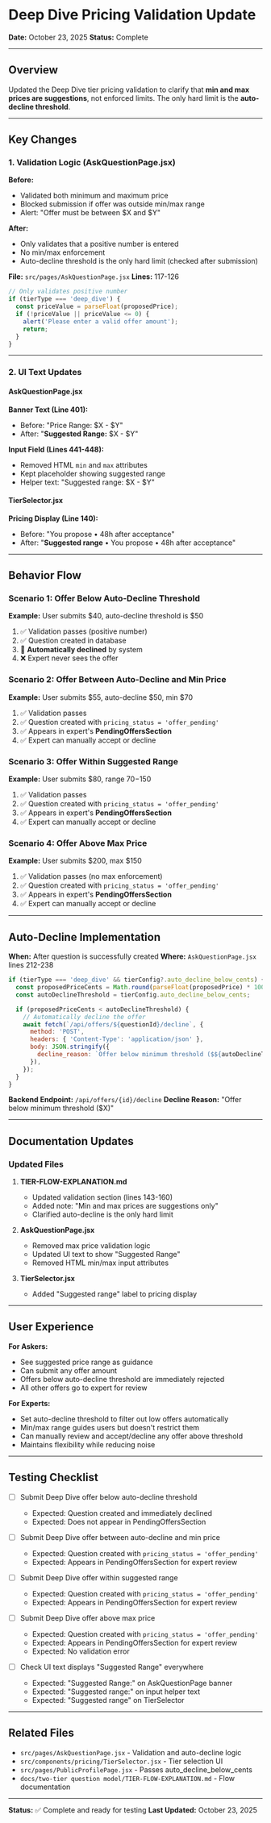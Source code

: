 # Deep Dive Pricing Validation Update

**Date:** October 23, 2025
**Status:** Complete

---

## Overview

Updated the Deep Dive tier pricing validation to clarify that **min and max prices are suggestions**, not enforced limits. The only hard limit is the **auto-decline threshold**.

---

## Key Changes

### 1. Validation Logic (AskQuestionPage.jsx)

**Before:**
- Validated both minimum and maximum price
- Blocked submission if offer was outside min/max range
- Alert: "Offer must be between $X and $Y"

**After:**
- Only validates that a positive number is entered
- No min/max enforcement
- Auto-decline threshold is the only hard limit (checked after submission)

**File:** `src/pages/AskQuestionPage.jsx`
**Lines:** 117-126

```jsx
// Only validates positive number
if (tierType === 'deep_dive') {
  const priceValue = parseFloat(proposedPrice);
  if (!priceValue || priceValue <= 0) {
    alert('Please enter a valid offer amount');
    return;
  }
}
```

---

### 2. UI Text Updates

#### AskQuestionPage.jsx

**Banner Text (Line 401):**
- Before: "Price Range: $X - $Y"
- After: "**Suggested Range:** $X - $Y"

**Input Field (Lines 441-448):**
- Removed HTML `min` and `max` attributes
- Kept placeholder showing suggested range
- Helper text: "Suggested range: $X - $Y"

#### TierSelector.jsx

**Pricing Display (Line 140):**
- Before: "You propose • 48h after acceptance"
- After: "**Suggested range** • You propose • 48h after acceptance"

---

## Behavior Flow

### Scenario 1: Offer Below Auto-Decline Threshold
**Example:** User submits $40, auto-decline threshold is $50

1. ✅ Validation passes (positive number)
2. ✅ Question created in database
3. 🚫 **Automatically declined** by system
4. ❌ Expert never sees the offer

### Scenario 2: Offer Between Auto-Decline and Min Price
**Example:** User submits $55, auto-decline $50, min $70

1. ✅ Validation passes
2. ✅ Question created with `pricing_status = 'offer_pending'`
3. ✅ Appears in expert's **PendingOffersSection**
4. ✅ Expert can manually accept or decline

### Scenario 3: Offer Within Suggested Range
**Example:** User submits $80, range $70-$150

1. ✅ Validation passes
2. ✅ Question created with `pricing_status = 'offer_pending'`
3. ✅ Appears in expert's **PendingOffersSection**
4. ✅ Expert can manually accept or decline

### Scenario 4: Offer Above Max Price
**Example:** User submits $200, max $150

1. ✅ Validation passes (no max enforcement)
2. ✅ Question created with `pricing_status = 'offer_pending'`
3. ✅ Appears in expert's **PendingOffersSection**
4. ✅ Expert can manually accept or decline

---

## Auto-Decline Implementation

**When:** After question is successfully created
**Where:** `AskQuestionPage.jsx` lines 212-238

```jsx
if (tierType === 'deep_dive' && tierConfig?.auto_decline_below_cents) {
  const proposedPriceCents = Math.round(parseFloat(proposedPrice) * 100);
  const autoDeclineThreshold = tierConfig.auto_decline_below_cents;

  if (proposedPriceCents < autoDeclineThreshold) {
    // Automatically decline the offer
    await fetch(`/api/offers/${questionId}/decline`, {
      method: 'POST',
      headers: { 'Content-Type': 'application/json' },
      body: JSON.stringify({
        decline_reason: `Offer below minimum threshold ($${autoDeclineThreshold / 100})`
      }),
    });
  }
}
```

**Backend Endpoint:** `/api/offers/{id}/decline`
**Decline Reason:** "Offer below minimum threshold ($X)"

---

## Documentation Updates

### Updated Files

1. **TIER-FLOW-EXPLANATION.md**
   - Updated validation section (lines 143-160)
   - Added note: "Min and max prices are suggestions only"
   - Clarified auto-decline is the only hard limit

2. **AskQuestionPage.jsx**
   - Removed max price validation logic
   - Updated UI text to show "Suggested Range"
   - Removed HTML min/max input attributes

3. **TierSelector.jsx**
   - Added "Suggested range" label to pricing display

---

## User Experience

**For Askers:**
- See suggested price range as guidance
- Can submit any offer amount
- Offers below auto-decline threshold are immediately rejected
- All other offers go to expert for review

**For Experts:**
- Set auto-decline threshold to filter out low offers automatically
- Min/max range guides users but doesn't restrict them
- Can manually review and accept/decline any offer above threshold
- Maintains flexibility while reducing noise

---

## Testing Checklist

- [ ] Submit Deep Dive offer below auto-decline threshold
  - Expected: Question created and immediately declined
  - Expected: Does not appear in PendingOffersSection

- [ ] Submit Deep Dive offer between auto-decline and min price
  - Expected: Question created with `pricing_status = 'offer_pending'`
  - Expected: Appears in PendingOffersSection for expert review

- [ ] Submit Deep Dive offer within suggested range
  - Expected: Question created with `pricing_status = 'offer_pending'`
  - Expected: Appears in PendingOffersSection for expert review

- [ ] Submit Deep Dive offer above max price
  - Expected: Question created with `pricing_status = 'offer_pending'`
  - Expected: Appears in PendingOffersSection for expert review
  - Expected: No validation error

- [ ] Check UI text displays "Suggested Range" everywhere
  - Expected: "Suggested Range:" on AskQuestionPage banner
  - Expected: "Suggested range:" on input helper text
  - Expected: "Suggested range" on TierSelector

---

## Related Files

- `src/pages/AskQuestionPage.jsx` - Validation and auto-decline logic
- `src/components/pricing/TierSelector.jsx` - Tier selection UI
- `src/pages/PublicProfilePage.jsx` - Passes auto_decline_below_cents
- `docs/two-tier question model/TIER-FLOW-EXPLANATION.md` - Flow documentation

---

**Status:** ✅ Complete and ready for testing
**Last Updated:** October 23, 2025
